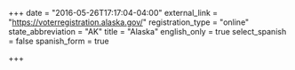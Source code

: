 +++
date = "2016-05-26T17:17:04-04:00"
external_link = "https://voterregistration.alaska.gov/"
registration_type = "online"
state_abbreviation = "AK"
title = "Alaska"
english_only = true
select_spanish = false
spanish_form = true

+++

